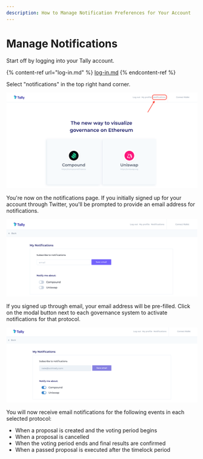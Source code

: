 ```yaml
---
description: How to Manage Notification Preferences for Your Account
---
```


# Manage Notifications

Start off by logging into your Tally account.

{% content-ref url="log-in.md" %}
[log-in.md](log-in.md)
{% endcontent-ref %}

Select "notifications" in the top right hand corner.

![](<../../.gitbook/assets/image (80).png>)

You're now on the notifications page. If you initially signed up for your account through Twitter, you'll be prompted to provide an email address for notifications.

![](<../../.gitbook/assets/image (76).png>)

If you signed up through email, your email address will be pre-filled. Click on the modal button next to each governance system to activate notifications for that protocol.

![](<../../.gitbook/assets/image (77).png>)

You will now receive email notifications for the following events in each selected protocol:

* When a proposal is created and the voting period begins
* When a proposal is cancelled
* When the voting period ends and final results are confirmed
* When a passed proposal is executed after the timelock period
